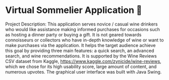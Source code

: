 # Virtual Sommelier Application :wine_glass:
Project Description: This application serves novice / casual wine drinkers who would like assistance making informed purchases for occasions such as hosting a dinner party or buying a gift. It is not geared towards connoisseurs or collectors who have in-depth knowledge of wine or want to make purchases via the application. It helps the target audience achieve this goal by providing three main features: a quick search, an advanced search, and wine recommendations. It is supported by the Wine Reviews CSV dataset from Kaggle, https://www.kaggle.com/zynicide/wine-reviews, which we chose for its high usability score, large amount of content, and numerous upvotes. The graphical user interface was built with Java Swing.
